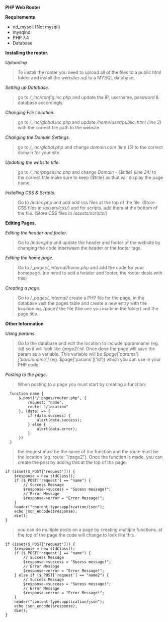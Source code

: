 **PHP Web Rooter**

**Requirements**
- nd_mysqli (Not mysqli)
- mysqlnd
- PHP 7.4
- Database

**Installing the rooter.**

_Uploading_
> To install the rooter you need to upload all of the files to a public html folder and install the <i>websites.sql</i> to a MYSQL database.

_Setting up Database._
> go to */_inc/config.inc.php* and update the IP, username, password & database accordingly.

_Changing File Location._
> go to */_inc/global.inc.php* and update */home/user/public_html (line 2)* with the correct file path to the website.

_Changing the Domain Settings._
> go to */_inc/global.php* and change *domain.com (line 15)* to the correct domain for your site.

_Updating the website title._
> go to */_inc/pages.inc.php* and change *Domain - {$title} (line 24)* to the correct title make sure to keep {$title} as that will display the page name.

_Installing CSS & Scripts._
> Go to */index.php* and add add css files at the top of the file. (Store CSS files in */assets/css/*) and for scripts, add them at the bottom of the file. (Store CSS files in */assets/scripts/*)



**Editing Pages.**

_Editing the header and footer._
> Go to */index.php* and update the header and footer of the website by changing the code inbetween the header or the footer tags.

_Editing the home page._
> Go to */_pages/_internal/home.php* and add the code for your homepage. (no need to add a header and footer, the rooter deals with this)

_Creating a page._
> Go to */_pages/_internal/* create a PHP file for the page, in the database visit the pages table and create a new entry with the location eg. /page2 the file (the one you made in the folder) and the page title.



**Other Information**

_Using params._
> Go to the database and edit the location to include :paramname (eg. :id) so it will look like */page2/:id*. Once done the page will save the param as a variable. This variable will be *$page['params']['paramname']* (eg. $page['params']['id']) which you can use in your PHP code.

_Posting to the page._
> When posting to a page you must start by creating a function:
```
  function name {
      $.post("/_pages/router.php", {
          request: "name",
          route: "/location"
      }, (data) => {
          if (data.success) {
              alert(data.success);
          } else {
              alert(data.error);
          }
      })
  }
```
> the request must be the name of the function and the route must be the location (eg. route: "/page2"). Once the function is made, you can create the post by adding this at the top of the page:
```
if (isset($_POST['request'])) {
    $response = new stdClass();
    if ($_POST['request'] == "name") {
        // Success Message
        $response->success = "Sucess message!";
        // Error Message
        $response->error = "Error Message!";
    }
    header("content-type:application/json");
    echo json_encode($response);
    die();
}
```
> you can do multiple posts on a page by creating multiple functions. at the top of the page the code will change to look like this.
```
if (isset($_POST['request'])) {
    $response = new stdClass();
    if ($_POST['request'] == "name") {
        // Success Message
        $response->success = "Sucess message!";
        // Error Message
        $response->error = "Error Message!";
    } else if ($_POST['request'] == "name2") {
        // Success Message
        $response->success = "Sucess message!";
        // Error Message
        $response->error = "Error Message!";
    }
    header("content-type:application/json");
    echo json_encode($response);
    die();
}
```
